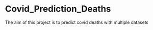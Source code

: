 # Covid_Prediction_Deaths
The aim of this project is to predict covid deaths with multiple datasets

